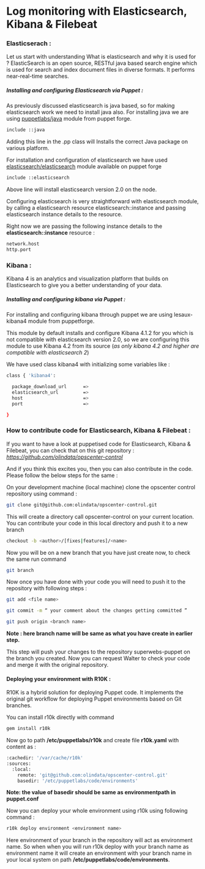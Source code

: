 # Log monitoring with Elasticsearch, Kibana & Filebeat
### Elasticserach :

Let us start with understanding What is elasticsearch and why it is used for  ?
ElasticSearch is an open source, RESTful java based search engine which is used for search and index document files in diverse formats. It performs near-real-time searches.

##### Installing and configuring Elasticsearch via Puppet :

As previously discussed elasticsearch is java based, so for making elasticsearch work we need to install java also. For installing java we are using [puppetlabs/java](https://forge.puppetlabs.com/puppetlabs/java) module from puppet forge.
```sh
include ::java
```
Adding this line in the .pp class will Installs the correct Java package on various platform.

For installation and configuration of elasticsearch we have used [elasticsearch/elasticsearch](https://forge.puppetlabs.com/elasticsearch/elasticsearch) module available on puppet forge
```sh
include ::elasticsearch
```
Above line will install elasticsearch version 2.0 on the node.

Configuring elasticsearch is very straightforward with elasticsearch module, by calling a elasticsearch resource elasticsearch::instance and passing elasticsearch instance details to the resource.

Right now we are passing the following instance details to the **elasticsearch::instance** resource :
```sh
network.host
http.port
```

### Kibana :

Kibana 4 is an analytics and visualization platform that builds on Elasticsearch to give you a better understanding of your data.

##### Installing and configuring kibana via Puppet :

For installing and configuring kibana through puppet we are using lesaux-kibana4 module from puppetforge.

This module by default installs and configure Kibana 4.1.2 for you which is not compatible with elasticsearch version 2.0, so we are configuring this module to use Kibana 4.2 from its source (*as only kibana 4.2 and higher are compatible with elasticsearch 2*)

We have used class kibana4 with initializing some variables like :
```sh
class { 'kibana4':

  package_download_url  	=>
  elasticsearch_url 		=>
  host                		=> 
  port                		=>

}
```
### How to contribute code for Elasticsearch, Kibana & Filebeat :

If you want to have a look at puppetised code for Elasticsearch, Kibana & Filebeat, you can check that on this git repository : *https://github.com/olindata/opscenter-control*

And if you think this excites you, then you can also contribute in the code.
Please follow the below steps for the same :

On your development machine (local machine) clone the opscenter control repository using command : 
```sh
git clone git@github.com:olindata/opscenter-control.git
```
This will create a directory call opscenter-control on your current location.
You can contribute your code in this local directory and push it to a new branch 
```sh
checkout -b <author>/[fixes|features]/<name>
```
Now you will be on a new branch that you have just create now, to check the same run command
```sh
git branch 
```
Now once you have done with your code you will need to push it to the repository with following steps :
```sh
git add <file name>

git commit -m “ your comment about the changes getting committed ”

git push origin <branch name> 
```
**Note : here branch name will be same as what you have create in earlier step.**

This step will push your changes to the repository superwebs-puppet on the branch you created.
Now you can request Walter to check your code and merge it with the original repository.

#### Deploying your environment with R10K :

R10K is a hybrid solution for deploying Puppet code. It implements the original git workflow for deploying Puppet environments based on Git branches.

You can install r10k directly with command 
```sh
gem install r10k
```
Now go to path **/etc/puppetlabs/r10k** and create file **r10k.yaml** with content as :
```sh
:cachedir: '/var/cache/r10k'
:sources:
  :local:
    remote: 'git@github.com:olindata/opscenter-control.git'
    basedir: '/etc/puppetlabs/code/environments'
```
**Note: the value of basedir should be same as environmentpath in puppet.conf**

Now you can deploy your whole environment using r10k using following command :
```sh
r10k deploy environment <environment name>
```
Here environment of your branch in the repository will act as environment name.
So when when you will run r10k deploy with your branch name as environment name it will create an environment with your branch name in your local system on path **/etc/puppetlabs/code/environments**.

